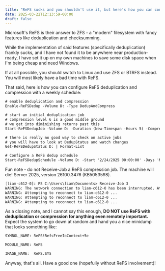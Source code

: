 ```yaml
---
title: "ReFS sucks and you shouldn't use it, but here's how you can configure ReFS deduplication and compression (if you really want to do this to yourself)"
date: 2025-03-22T12:13:59-00:00
draft: false
---
```


Microsoft's ReFS is their answer to ZFS - a "modern" filesystem with fancy features like deduplication and checksumming.

While the implementation of said features (specifically deduplication) frankly sucks, and I have not found it to be anywhere near production-ready, I have set it up on my own machines to save some disk space when I'm being cheap and need Windows.

If at all possible, you should switch to Linux and use ZFS or BTRFS instead. You will most likely have a bad time with ReFS.

That said, here is how you can configure ReFS deduplication and compression with a weekly schedule:

```txt
# enable deduplication and compression
Enable-ReFSDedup -Volume D: -Type DedupAndCompress

# start an initial deduplication job
# compression level 6 is a good middle ground
# we get into diminishing returns past this
Start-ReFSDedupJob -Volume D: -Duration (New-Timespan -Hours 5) -CompressionFormat zstd -CompressionLevel 6

# there is really no good way to check on active jobs
# you will have to look at DedupStatus and watch changes
Get-ReFSDedupStatus D: | Format-List

# Configure a ReFS dedup schedule
Start-ReFSDedupSchedule -Volume D: -Start '2/24/2025 00:00:00' -Days 'Monday' -Duration (New-TimeSpan -Hours 6) -CompressionFormat zstd -CompressionLevel 6
```

Fun note - do not Receive-Job a ReFS compression job. The machine will die! Server 2025, version 26100.3476 (KB5053598).

```txt
[liam-c612-0]: PS C:\Users\liam\Documents> Receive-Job 3
WARNING: The network connection to liam-c612-0 has been interrupted. Attempting to reconnect for up to 4 minutes...
WARNING: Attempting to reconnect to liam-c612-0 ...
WARNING: Attempting to reconnect to liam-c612-0 ...
WARNING: Attempting to reconnect to liam-c612-0 ...
```

As a closing note, and I cannot say this enough, **DO NOT use ReFS with deduplication or compression for anything even remotely important.** Expect the system to go down at random and hand you a nice minidump that looks something like:

```txt
SYMBOL_NAME: ReFS!RefsFreeIoContext+5e

MODULE_NAME: ReFS

IMAGE_NAME:  ReFS.SYS
```

Anyway, that's all. Have a good one (hopefully without ReFS involvement)!
